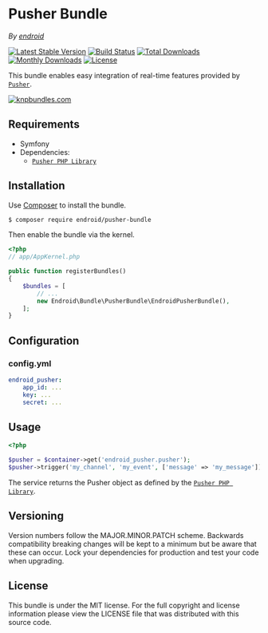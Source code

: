 # Pusher Bundle

*By [endroid](https://endroid.nl/)*

[![Latest Stable Version](http://img.shields.io/packagist/v/endroid/pusher-bundle.svg)](https://packagist.org/packages/endroid/pusher-bundle)
[![Build Status](http://img.shields.io/travis/endroid/pusher-bundle.svg)](http://travis-ci.org/endroid/pusher-bundle)
[![Total Downloads](http://img.shields.io/packagist/dt/endroid/pusher-bundle.svg)](https://packagist.org/packages/endroid/pusher-bundle)
[![Monthly Downloads](http://img.shields.io/packagist/dm/endroid/pusher-bundle.svg)](https://packagist.org/packages/endroid/pusher-bundle)
[![License](http://img.shields.io/packagist/l/endroid/pusher-bundle.svg)](https://packagist.org/packages/endroid/pusher-bundle)

This bundle enables easy integration of real-time features provided by [`Pusher`](https://pusher.com/).

[![knpbundles.com](http://knpbundles.com/endroid/pusher-bundle/badge-short)](http://knpbundles.com/endroid/pusher-bundle)

## Requirements

* Symfony
* Dependencies:
  * [`Pusher PHP Library`](https://github.com/pusher/pusher-http-php)

## Installation

Use [Composer](https://getcomposer.org/) to install the bundle.

``` bash
$ composer require endroid/pusher-bundle
```

Then enable the bundle via the kernel.

``` php
<?php
// app/AppKernel.php

public function registerBundles()
{
    $bundles = [
        // ...
        new Endroid\Bundle\PusherBundle\EndroidPusherBundle(),
    ];
}
```

## Configuration

### config.yml

```yaml
endroid_pusher:
    app_id: ...
    key: ...
    secret: ...
```

## Usage

```php
<?php

$pusher = $container->get('endroid_pusher.pusher');
$pusher->trigger('my_channel', 'my_event', ['message' => 'my_message']);
```

The service returns the Pusher object as defined by the [`Pusher PHP Library`](https://github.com/pusher/pusher-http-php).

## Versioning

Version numbers follow the MAJOR.MINOR.PATCH scheme. Backwards compatibility
breaking changes will be kept to a minimum but be aware that these can occur.
Lock your dependencies for production and test your code when upgrading.

## License

This bundle is under the MIT license. For the full copyright and license
information please view the LICENSE file that was distributed with this source code.
